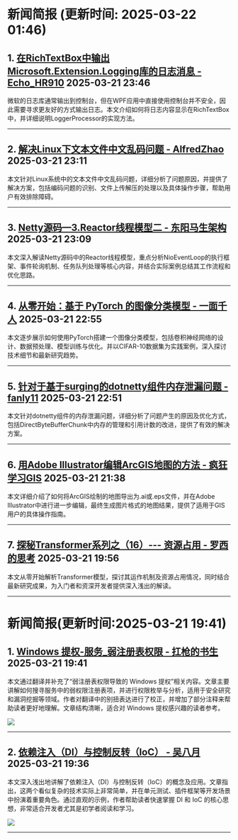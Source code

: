 # 新闻简报 (更新时间: 2025-03-22 01:46)

## 1. [在RichTextBox中输出Microsoft.Extension.Logging库的日志消息 - Echo_HR910](https://www.cnblogs.com/echo-sama/p/18786094)   2025-03-21 23:46

微软的日志库通常输出到控制台，但在WPF应用中直接使用控制台并不安全，因此需要寻求更友好的方式输出日志。本文介绍如何将日志内容显示在RichTextBox中，并详细说明LoggerProcessor的实现方法。

---

## 2. [解决Linux下文本文件中文乱码问题 - AlfredZhao](https://www.cnblogs.com/jyzhao/p/18786055/jie-juelinux-xia-wen-ben-wen-jian-zhong-wen-luan-m)   2025-03-21 23:11

本文针对Linux系统中的文本文件中文乱码问题，详细分析了问题原因，并提供了解决方案，包括编码问题的识别、文件上传解压的处理以及具体操作步骤，帮助用户有效排除障碍。

---

## 3. [Netty源码—3.Reactor线程模型二 - 东阳马生架构](https://www.cnblogs.com/mjunz/p/18786049)   2025-03-21 23:09

本文深入解读Netty源码中的Reactor线程模型，重点分析NioEventLoop的执行框架、事件轮询机制、任务队列处理等核心内容，并结合实际案例总结其工作流程和优化思路。

---

## 4. [从零开始：基于 PyTorch 的图像分类模型 - 一面千人](https://www.cnblogs.com/Evsward/p/18786029/SimpleTorch)   2025-03-21 22:55

本文逐步展示如何使用PyTorch搭建一个图像分类模型，包括卷积神经网络的设计、数据预处理、模型训练与优化。并以CIFAR-10数据集为实践案例，深入探讨技术细节和最新研究趋势。

---

## 5. [针对于基于surging的dotnetty组件内存泄漏问题 - fanly11](https://www.cnblogs.com/fanliang11/p/18786023)   2025-03-21 22:51

本文针对dotnetty组件的内存泄漏问题，详细分析了问题产生的原因及优化方式，包括DirectByteBufferChunk中内存的管理和引用计数的改进，提供了有效的解决方案。

---

## 6. [用Adobe Illustrator编辑ArcGIS地图的方法 - 疯狂学习GIS](https://www.cnblogs.com/fkxxgis/p/18785890)   2025-03-21 21:38

本文详细介绍了如何将ArcGIS绘制的地图导出为.ai或.eps文件，并在Adobe Illustrator中进行进一步编辑，最终生成图片格式的地图结果，提供了适用于GIS用户的具体操作指南。

---

## 7. [探秘Transformer系列之（16）--- 资源占用 - 罗西的思考](https://www.cnblogs.com/rossiXYZ/p/18785615)   2025-03-21 19:56

本文从零开始解析Transformer模型，探讨其运作机制及资源占用情况，同时结合最新研究成果，为入门者和资深开发者提供深入浅出的解读。

---
# 新闻简报(更新时间:2025-03-21 19:41)

## 1. [Windows 提权-服务_弱注册表权限 - 扛枪的书生](https://www.cnblogs.com/kqdssheng/p/18785725)   2025-03-21 19:41

本文通过翻译并补充了“弱注册表权限导致的 Windows 提权”相关内容。文章主要讲解如何搜寻服务中的弱权限注册表项，并进行权限枚举与分析，适用于安全研究和漏洞挖掘等领域。作者对翻译中的别扭表达进行了校正，并增加了部分注释来帮助读者更好地理解。文章结构清晰，适合对 Windows 提权感兴趣的读者参考。

![](https://via.placeholder.com/150)

---

## 2. [依赖注入（DI）与控制反转（IoC） - 吴八月](https://www.cnblogs.com/wubayue/p/18785718)   2025-03-21 19:36

本文深入浅出地讲解了依赖注入（DI）与控制反转（IoC）的概念及应用。文章指出，这两个看似复杂的技术实际上非常简单，并在单元测试、插件框架等开发场景中扮演着重要角色。通过直观的示例，作者帮助读者快速掌握 DI 和 IoC 的核心思想，非常适合开发者尤其是初学者阅读和学习。

![](https://via.placeholder.com/150)

---